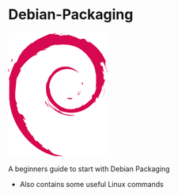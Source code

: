 # Debian-Packaging

<img src="https://github.com/Ishaan28malik/Debian-Packaging/blob/master/Debian1.png" />

A beginners guide to start with Debian Packaging 
* Also contains some useful Linux commands
